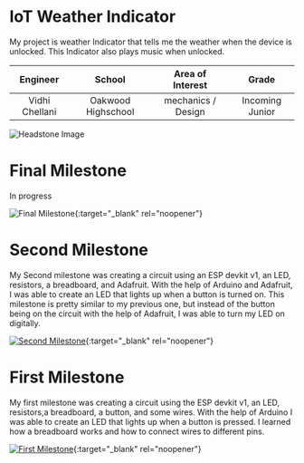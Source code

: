 ﻿# IoT Weather Indicator
 My project is weather Indicator that tells me the weather when the device is unlocked. This Indicator also plays music when unlocked.

| **Engineer** | **School** | **Area of Interest** | **Grade** |
|:--:|:--:|:--:|:--:|
| Vidhi Chellani | Oakwood Highschool | mechanics / Design | Incoming Junior 

![Headstone Image](https://cdn5.vectorstock.com/i/1000x1000/73/54/blank-photo-icon-vector-29557354.jpg)
  
# Final Milestone

In progress

![Final Milestone](https://cdn5.vectorstock.com/i/1000x1000/73/54/blank-photo-icon-vector-29557354.jpg){:target="_blank" rel="noopener"}

# Second Milestone

My Second milestone was creating a circuit using an ESP devkit v1, an LED, resistors, a breadboard, and Adafruit. With the help of Arduino and Adafruit, I was able to create an LED that lights up when a button is turned on. This milestone is pretty similar to my previous one, but instead of the button being on the circuit with the help of Adafruit, I was able to turn my LED on digitally.

[![Second Milestone](https://user-images.githubusercontent.com/86121528/124649418-541d8180-de4d-11eb-931b-9d46a7868e7e.png)](https://youtu.be/yU6LR78tUIo "Second Milestone"){:target="_blank" rel="noopener"}

# First Milestone
  
My first milestone was creating a circuit using the ESP devkit v1, an LED, resistors,a breadboard, a button, and some wires. With the help of Arduino I was able to create an LED that lights up when a button is pressed. I learned how a breadboard works and how to connect wires to different pins.

[![First Milestone](https://user-images.githubusercontent.com/86121528/123469458-eac58500-d5a7-11eb-92cb-002482bc4159.png)](https://youtu.be/cwuy_r24nb8 "First Milestone"){:target="_blank" rel="noopener"}
